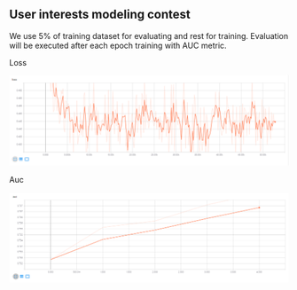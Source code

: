 ## User interests modeling contest
We use 5% of training dataset for evaluating and rest for training. Evaluation will be executed after each epoch training with AUC metric.

Loss

![](docs/loss.jpg)

Auc

![](docs/auc.jpg)
